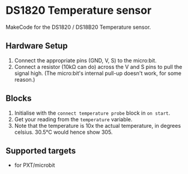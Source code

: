# DS1820 Temperature sensor

MakeCode for the DS1820 / DS18B20 Temperature sensor. 

## Hardware Setup

1. Connect the appropriate pins (GND, V, S) to the micro:bit.
2. Connect a resistor (10kΩ can do) across the V and S pins to pull the signal high. (The micro:bit's internal pull-up doesn't work, for some reason.)

## Blocks

1. Initialise with the `connect temperature probe` block in `on start`.
2. Get your reading from the `temperature` variable. 
3. Note that the temperature is 10x the actual temperature, in degrees celsius. 30.5°C would hence show 305. 

## Supported targets

 * for PXT/microbit
 
